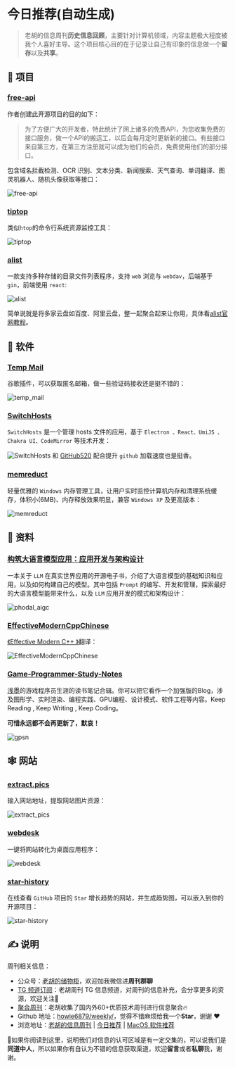 # 今日推荐(自动生成)

> 老胡的信息周刊**历史信息回顾**，主要针对计算机领域，内容主题极大程度被我个人喜好主导。这个项目核心目的在于记录让自己有印象的信息做一个**留存**以及**共享**。


## 🎯 项目 

### [free-api](https://github.com/fangzesheng/free-api)

作者创建此开源项目的目的如下：

> 为了方便广大的开发者，特此统计了网上诸多的免费API，为您收集免费的接口服务，做一个API的搬运工，以后会每月定时更新新的接口。有些接口来自第三方，在第三方注册就可以成为他们的会员，免费使用他们的部分接口。

包含域名拦截检测、OCR 识别、文本分类、新闻搜索、天气查询、单词翻译、图灵机器人、随机头像获取等接口：

![free-api](https://images-1252557999.file.myqcloud.com/uPic/VvapMO.png) 

### [tiptop](https://github.com/nschloe/tiptop)

类似`htop`的命令行系统资源监控工具：

![tiptop](https://images-1252557999.file.myqcloud.com/uPic/tiptop.png) 

### [alist](https://github.com/Xhofe/alist)

一款支持多种存储的目录文件列表程序，支持 `web` 浏览与 `webdav`，后端基于 `gin`，前端使用 `react`:

![alist](https://images-1252557999.file.myqcloud.com/uPic/alist-20220429094521145.png)

简单说就是将多家云盘如百度、阿里云盘，整一起聚合起来让你用，具体看[alist官网教程](https://alist-doc.nn.ci/docs/intro)。 

## 🤖 软件 

### [Temp Mail](https://chrome.google.com/webstore/detail/temp-mail-disposable-temp/inojafojbhdpnehkhhfjalgjjobnhomj)

谷歌插件，可以获取匿名邮箱，做一些验证码接收还是挺不错的：

![temp_mail](https://images-1252557999.file.myqcloud.com/uPic/M4DZPI.png) 

### [SwitchHosts](https://github.com/oldj/SwitchHosts)

`SwitchHosts` 是一个管理 hosts 文件的应用，基于 `Electron 、React、UmiJS 、Chakra UI、CodeMirror` 等技术开发：

![SwitchHosts](https://images-1252557999.file.myqcloud.com/uPic/SwitchHosts.png)
和 [GitHub520](https://github.com/521xueweihan/GitHub520) 配合提升 `github` 加载速度也是挺香。 

### [memreduct](https://github.com/henrypp/memreduct)

轻量优雅的 `Windows` 内存管理工具，让用户实时监控计算机内存和清理系统缓存，体积小(6MB)、内存释放效果明显，兼容 `Windows XP` 及更高版本：

![memreduct](https://images-1252557999.file.myqcloud.com/uPic/memreduct.jpg) 

## 👀 资料 

### [构筑大语言模型应用：应用开发与架构设计](https://github.com/phodal/aigc)

一本关于 `LLM` 在真实世界应用的开源电子书，介绍了大语言模型的基础知识和应用，以及如何构建自己的模型。其中包括 `Prompt` 的编写、开发和管理，探索最好的大语言模型能带来什么，以及 `LLM` 应用开发的模式和架构设计：

![phodal_aigc](https://images-1252557999.file.myqcloud.com/uPic/phodal_aigc.jpg) 

### [EffectiveModernCppChinese](https://github.com/CnTransGroup/EffectiveModernCppChinese)

[《Effective Modern C++ 》](https://cntransgroup.github.io/EffectiveModernCppChinese/)翻译：

![EffectiveModernCppChinese](https://images-1252557999.file.myqcloud.com/uPic/EffectiveModernCppChinese.jpg) 

### [Game-Programmer-Study-Notes](https://github.com/QianMo/Game-Programmer-Study-Notes)

[浅墨](https://github.com/QianMo)的游戏程序员生涯的读书笔记合辑。你可以把它看作一个加强版的Blog，涉及图形学、实时渲染、编程实践、GPU编程、设计模式、软件工程等内容。Keep Reading , Keep Writing , Keep Coding。

**可惜永远都不会再更新了，默哀！**

![gpsn](https://images-1252557999.file.myqcloud.com/uPic/oMF4xB.jpg) 

## 🕸 网站 

### [extract.pics](https://extract.pics/)

输入网站地址，提取网站图片资源：

![extract_pics](https://images-1252557999.file.myqcloud.com/uPic/extract_pics.jpg) 

### [webdesk](https://webdesk.pigjs.com/builder/)

一键将网站转化为桌面应用程序：

![webdesk](https://images-1252557999.file.myqcloud.com/uPic/webdesk.jpg) 

### [star-history](https://star-history.com/)

在线查看 `GitHub` 项目的 `Star` 增长趋势的网站，并生成趋势图，可以嵌入到你的开源项目：

![star-history](https://images-1252557999.file.myqcloud.com/uPic/star-history.jpg) 

## ✍️ 说明

周刊相关信息：

- 公众号：[老胡的储物柜](https://images-1252557999.file.myqcloud.com/uPic/ETIbMe.jpg)，欢迎加我微信进**周刊群聊**
- [TG 频道订阅](https://t.me/howie_weekly)：老胡周刊 TG 信息频道，对周刊的信息补充，会分享更多的资源，欢迎关注👏
- [聚合周刊](https://www.fre321.com/weekly)：老胡收集了国内外60+优质技术周刊进行信息聚合🔥
- Github 地址：[howie6879/weekly/](https://github.com/howie6879/weekly/)，觉得不错麻烦给我一个**Star**，谢谢 ❤️
- 浏览地址：[老胡的信息周刊](https://weekly.howie6879.com) | [今日推荐](https://weekly.howie6879.com/recommend/index.html) | [MacOS 软件推荐](https://weekly.howie6879.com/soft/mac.html)

🙌如果你阅读到这里，说明我们对信息的认可区域是有一定交集的，可以说我们是**同道中人**，所以如果你有自认为不错的信息获取渠道，欢迎**留言**或者**私聊**我，谢谢。